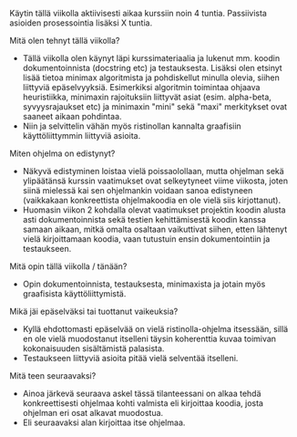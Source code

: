 Käytin tällä viikolla aktiivisesti aikaa kurssiin noin 4 tuntia. Passiivista asioiden prosessointia lisäksi X tuntia.

Mitä olen tehnyt tällä viikolla?
- Tällä viikolla olen käynyt läpi kurssimateriaalia ja lukenut mm. koodin dokumentoinnista (docstring etc) ja testauksesta.
  Lisäksi olen etsinyt lisää tietoa minimax algoritmista ja pohdiskellut minulla olevia, siihen liittyviä epäselvyyksiä.
  Esimerkiksi algoritmin toimintaa ohjaava heuristiikka, minimaxin rajoituksiin liittyvät asiat (esim. alpha-beta, syvyysrajaukset etc)
  ja minimaxin "mini" sekä "maxi" merkitykset ovat saaneet aikaan pohdintaa.
- Niin ja selvittelin vähän myös ristinollan kannalta graafisiin käyttöliittymmin liittyviä asioita.
  
Miten ohjelma on edistynyt?
- Näkyvä edistyminen loistaa vielä poissaolollaan, mutta ohjelman sekä ylipäätänsä kurssin vaatimukset ovat selkeytyneet viime viikosta,
  joten siinä mielessä kai sen ohjelmankin voidaan sanoa edistyneen (vaikkakaan konkreettista ohjelmakoodia en ole vielä siis kirjottanut).
- Huomasin viikon 2 kohdalla olevat vaatimukset projektin koodin alusta asti dokumentoinnista sekä testien kehittämisestä koodin kanssa samaan aikaan,
  mitkä omalta osaltaan vaikuttivat siihen, etten lähtenyt vielä kirjoittamaan koodia, vaan tutustuin ensin dokumentointiin ja testaukseen.
  
Mitä opin tällä viikolla / tänään?
- Opin dokumentoinnista, testauksesta, minimaxista ja jotain myös graafisista käyttöliittymistä.

Mikä jäi epäselväksi tai tuottanut vaikeuksia?
- Kyllä ehdottomasti epäselvää on vielä ristinolla-ohjelma itsessään, sillä en ole vielä muodostanut itselleni täysin koherenttia kuvaa toimivan kokonaisuuden sisältämistä palasista.
- Testaukseen liittyviä asioita pitää vielä selventää itselleni.
  
Mitä teen seuraavaksi?
- Ainoa järkevä seuraava askel tässä tilanteessani on alkaa tehdä konkreettisesti ohjelmaa kohti valmista eli kirjoittaa koodia, josta ohjelman eri osat alkavat muodostua.
- Eli seuraavaksi alan kirjoittaa itse ohjelmaa.
